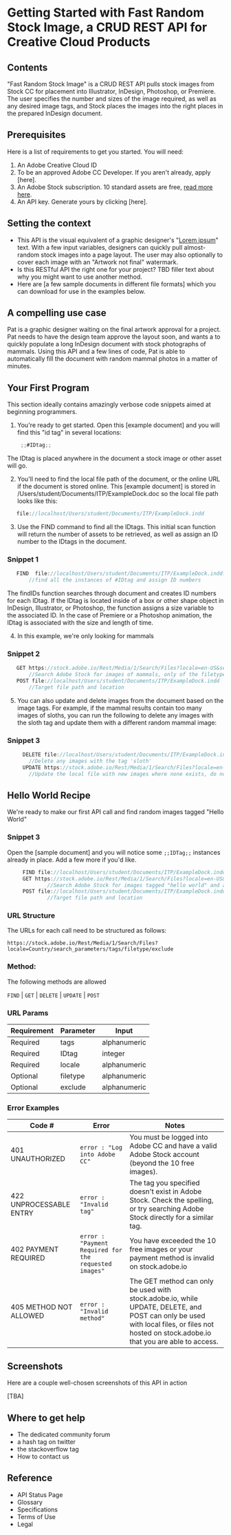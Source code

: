 # Getting Started with Fast Random Stock Image, a CRUD REST API for Creative Cloud Products

## Contents

"Fast Random Stock Image" is a CRUD REST API pulls stock images from Stock CC for placement into Illustrator, InDesign, Photoshop, or Premiere.  The user specifies the number and sizes of the image required, as well as any desired image tags, and Stock places the images into the right places in the prepared InDesign document.

## Prerequisites

Here is a list of requirements to get you started. You will need:
  1. An Adobe Creative Cloud ID
  1. To be an approved Adobe CC Developer. If you aren't already, apply [here].
  1. An Adobe Stock subscription. 10 standard assets are free, [read more here](https://stock.adobe.com).
  1. An API key. Generate yours by clicking [here].

## Setting the context

- This API is the visual equivalent of a graphic designer's "[Lorem ipsum](https://www.lipsum.com/)" text. With a few input variables, designers can quickly pull almost-random stock images into a page layout. The user may also optionally to cover each image with an "Artwork not final" watermark.
- Is this RESTful API the right one for your project?  TBD filler text about why you might want to use another method.
- Here are [a few sample documents in different file formats] which you can download for use in the examples below. 

## A compelling use case

Pat is a graphic designer waiting on the final artwork approval for a project. Pat needs to have the design team approve the layout soon, and wants a to quickly populate a long InDesign document with stock photographs of mammals.  Using this API and a few lines of code, Pat is able to automatically fill the document with random mammal photos in a matter of minutes.

## Your First Program

This section ideally contains amazingly verbose code snippets aimed at beginning programmers.
 
 1. You're ready to get started. Open this [example document] and you will find this "id tag" in several locations:

     ```javascript
      ;;#IDtag;;
     ```

  The IDtag is placed anywhere in the document a stock image or other asset will go.  

 2. You'll need to find the local file path of the document, or the online URL if the document is stored online.  This [example document] is stored in /Users/student/Documents/ITP/ExampleDock.doc so the local file path looks like this:
   ```javascript
      file://localhost/Users/student/Documents/ITP/ExampleDock.indd
   ```
 3. Use the FIND command to find all the IDtags. This initial scan function will return the number of assets to be retrieved, as well as assign an ID number to the IDtags in the document.

 ### Snippet 1

   ```javascript
      FIND  file://localhost/Users/student/Documents/ITP/ExampleDock.indd?#IDtag=findIDs  
          //find all the instances of #IDtag and assign ID numbers
   ```
   The findIDs function searches through document and creates ID numbers for each IDtag. If the IDtag is located inside of a box or other shape object in InDesign, Illustrator, or Photoshop, the function assigns a size variable to the associated ID. In the case of Premiere or a Photoshop animation, the IDtag is associated with the size and length of time.

 4. In this example, we're only looking for mammals

 ### Snippet 2
   ```javascript
      GET https://stock.adobe.io/Rest/Media/1/Search/Files?locale=en-US&search_parameters%5Bwords%5D=mammals&search_parameters%5Blimit%=pngs%5Bassign=IDtag  
          //Search Adobe Stock for images of mammals, only of the filetype.png, and assign one to each IDtag in the document.
      POST file://localhost/Users/student/Documents/ITP/ExampleDock.indd 
          //Target file path and location
   ```
 5. You can also update and delete images from the document based on the image tags.  For example, if the mammal results contain too many images of sloths, you can run the following to delete any images with the sloth tag and update them with a different random mammal image:

 ### Snippet 3
   ```javascript
        DELETE file://localhost/Users/student/Documents/ITP/ExampleDock.indd%=tag=sloth
          //Delete any images with the tag 'sloth'
        UPDATE https://stock.adobe.io/Rest/Media/1/Search/Files?locale=en-US&search_parameters%5Bwords%5D=mammals&search_parameters%5Blimit%=pngs%5Bassign=IDtag%5exclude=sloth
          //Update the local file with new images where none exists, do not use any images with the 'sloth' tag.
   ```

 ## Hello World Recipe

  We're ready to make our first API call and find random images tagged "Hello World"
   
 ### Snippet 3
  
  Open the [sample document] and you will notice some `;;IDTag;;` instances already in place.  Add a few more if you'd like.

   ```javascript
        FIND file://localhost/Users/student/Documents/ITP/ExampleDock.indd
        GET https://stock.adobe.io/Rest/Media/1/Search/Files?locale=en-US&search_parameters%5Bwords%5D=hello+world&search_parameters%5Bassign=IDtag  
                //Search Adobe Stock for images tagged "hello world" and assign one to each IDtag in the document.
        POST file://localhost/Users/student/Documents/ITP/ExampleDock.indd 
                //Target file path and location
   ```
 ### URL Structure

  The URLs for each call need to be structured as follows:

  ```
  https://stock.adobe.io/Rest/Media/1/Search/Files?locale=Country/search_parameters/tags/filetype/exclude
  ```

 ### Method:

  The following methods are allowed

  `FIND` | `GET` | `DELETE` | `UPDATE` | `POST`
  
 ### URL Params
  
  Requirement | Parameter |  Input
  --- | --- | ---
  Required | tags | alphanumeric
  Required | IDtag | integer
  Required | locale | alphanumeric
  Optional | filetype | alphanumeric
    Optional | exclude | alphanumeric

 ### Error Examples


  Code # | Error | Notes 
  --- | --- | ---
  401 UNAUTHORIZED  | ` error : "Log into Adobe CC" ` | You must be logged into Adobe CC and have a valid Adobe Stock account (beyond the 10 free images).
  422 UNPROCESSABLE ENTRY | ` error : "Invalid tag" ` | The tag you specified doesn't exist in Adobe Stock. Check the spelling, or try searching Adobe Stock directly for a similar tag.
  402 PAYMENT REQUIRED | ` error : "Payment Required for the requested images" ` | You have exceeded the 10 free images or your payment method is invalid on stock.adobe.io
  405 METHOD NOT ALLOWED |` error : "Invalid method" ` |  The GET method can only be used with stock.adobe.io, while UPDATE, DELETE, and POST can only be used with local files, or files not hosted on stock.adobe.io that you are able to access.


## Screenshots
 Here are a couple well-chosen screenshots of this API in action

 [TBA]

## Where to get help
   - The dedicated community forum
   - a hash tag on twitter
   - the stackoverflow tag
   - How to contact us

## Reference
   - API Status Page 
   - Glossary
   - Specifications
   - Terms of Use
   - Legal



